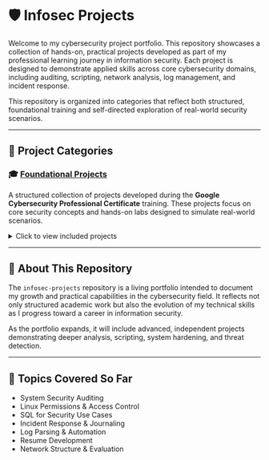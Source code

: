 # 🛡️ Infosec Projects

Welcome to my cybersecurity project portfolio. This repository showcases a collection of hands-on, practical projects developed as part of my professional learning journey in information security. Each project is designed to demonstrate applied skills across core cybersecurity domains, including auditing, scripting, network analysis, log management, and incident response.

This repository is organized into categories that reflect both structured, foundational training and self-directed exploration of real-world security scenarios.

---

## 📁 Project Categories

### 🎓 [Foundational Projects](foundational-projects/)
A structured collection of projects developed during the **Google Cybersecurity Professional Certificate** training. These projects focus on core security concepts and hands-on labs designed to simulate real-world scenarios.
<details>
<summary>Click to view included projects</summary>

- **01. Professional Statement** – Reflective document outlining my goals and values as a cybersecurity professional.  
- **02. Security Audit** – Simulated audit of a small business IT system.  
- **03. Network Analysis** – Network topology and security posture evaluation.  
- **04. Linux File Permissions** – File access control using Linux commands.  
- **05. SQL Filtering** – Secure data extraction using SQL queries.  
- **06. Vulnerability Scan** – Identification and documentation of system weaknesses.  
- **07. Incident Handling Journal** – Documentation of a simulated security incident response.  
- **08. Log Parsing & File Analysis** – Python-based log analysis from raw text data.  
- **09. Resume** – Cybersecurity-focused resume with technical skills and experience.

</details>

---

## 📌 About This Repository

The `infosec-projects` repository is a living portfolio intended to document my growth and practical capabilities in the cybersecurity field. It reflects not only structured academic work but also the evolution of my technical skills as I progress toward a career in information security.

As the portfolio expands, it will include advanced, independent projects demonstrating deeper analysis, scripting, system hardening, and threat detection.

---

## 🧠 Topics Covered So Far

- System Security Auditing  
- Linux Permissions & Access Control  
- SQL for Security Use Cases  
- Incident Response & Journaling  
- Log Parsing & Automation  
- Resume Development  
- Network Structure & Evaluation  
